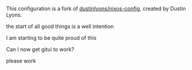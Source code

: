 This configuration is a fork of [dustinlyons/nixos-config](https://github.com/dustinlyons/nixos-config), created by Dustin Lyons.

the start of all good things is a well intention

I am starting to be quite proud of this

Can I now get gitui to work?

please work
